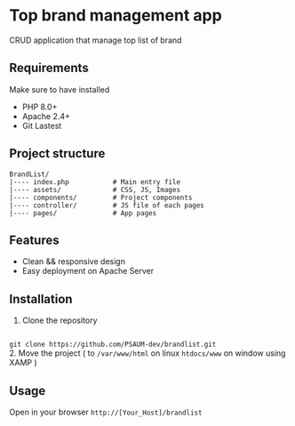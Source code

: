 # Top brand management app
CRUD application that manage top list of brand

## Requirements
Make sure to have installed
- PHP 8.0+
- Apache 2.4+
- Git Lastest

## Project structure
```
BrandList/
|---- index.php           # Main entry file
|---- assets/             # CSS, JS, Images
|---- components/         # Project components
|---- controller/         # JS file of each pages
|---- pages/              # App pages
```

## Features
- Clean && responsive design
- Easy deployment on Apache Server

## Installation
1. Clone the repository
<code>
git clone https://github.com/PSAUM-dev/brandlist.git
</code>
2. Move the project ( to <code>/var/www/html</code> on linux <code>htdocs/www</code> on window using XAMP )

## Usage
Open in your browser
<code>http://[Your_Host]/brandlist</code>
